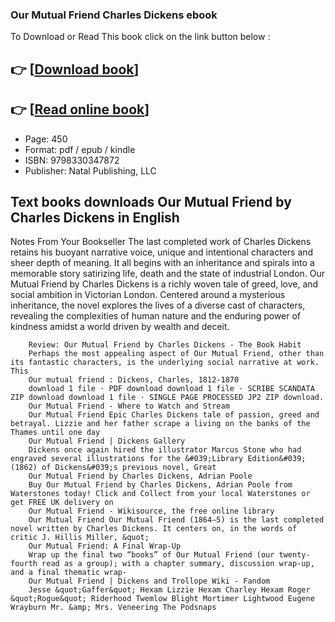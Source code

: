 ### Our Mutual Friend Charles Dickens ebook

To Download or Read This book click on the link button below :

## 👉  [**[Download book](http://ebooksharez.info/download.php?group=book&from=github.com&id=718303&lnk=1062 "Download book")**]

## 👉  [**[Read online book](http://ebooksharez.info/download.php?group=book&from=github.com&id=718303&lnk=1062 "Read online book")**]


* Page: 450
* Format: pdf / epub / kindle
* ISBN: 9798330347872
* Publisher: Natal Publishing, LLC



## Text books downloads Our Mutual Friend by Charles Dickens in English 



Notes From Your Bookseller The last completed work of Charles Dickens retains his buoyant narrative voice, unique and intentional characters and sheer depth of meaning. It all begins with an inheritance and spirals into a memorable story satirizing life, death and the state of industrial London. Our Mutual Friend by Charles Dickens is a richly woven tale of greed, love, and social ambition in Victorian London. Centered around a mysterious inheritance, the novel explores the lives of a diverse cast of characters, revealing the complexities of human nature and the enduring power of kindness amidst a world driven by wealth and deceit.


        Review: Our Mutual Friend by Charles Dickens - The Book Habit
        Perhaps the most appealing aspect of Our Mutual Friend, other than its fantastic characters, is the underlying social narrative at work. This 
        Our mutual friend : Dickens, Charles, 1812-1870
        download 1 file · PDF download download 1 file · SCRIBE SCANDATA ZIP download download 1 file · SINGLE PAGE PROCESSED JP2 ZIP download.
        Our Mutual Friend - Where to Watch and Stream
        Our Mutual Friend Epic Charles Dickens tale of passion, greed and betrayal. Lizzie and her father scrape a living on the banks of the Thames until one day 
        Our Mutual Friend | Dickens Gallery
        Dickens once again hired the illustrator Marcus Stone who had engraved several illustrations for the &#039;Library Edition&#039; (1862) of Dickens&#039;s previous novel, Great 
        Our Mutual Friend by Charles Dickens, Adrian Poole
        Buy Our Mutual Friend by Charles Dickens, Adrian Poole from Waterstones today! Click and Collect from your local Waterstones or get FREE UK delivery on 
        Our Mutual Friend - Wikisource, the free online library
        Our Mutual Friend Our Mutual Friend (1864–5) is the last completed novel written by Charles Dickens. It centers on, in the words of critic J. Hillis Miller, &quot; 
        Our Mutual Friend: A Final Wrap-Up
        Wrap up the final two “books” of Our Mutual Friend (our twenty-fourth read as a group); with a chapter summary, discussion wrap-up, and a final thematic wrap- 
        Our Mutual Friend | Dickens and Trollope Wiki - Fandom
        Jesse &quot;Gaffer&quot; Hexam Lizzie Hexam Charley Hexam Roger &quot;Rogue&quot; Riderhood Twemlow Blight Mortimer Lightwood Eugene Wrayburn Mr. &amp; Mrs. Veneering The Podsnaps 
    




